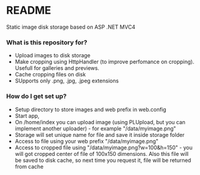 # README #

Static image disk storage based on ASP .NET MVC4

### What is this repository for? ###

* Upload images to disk storage
* Make cropping using HttpHandler (to improve perfomance on cropping). Usefull for galleries and previews.
* Cache cropping files on disk
* SUpports only .png, .jpg, .jpeg extensions

### How do I get set up? ###

* Setup directory to store images and web prefix in web.config
* Start app, 
* On /home/index you can upload image (using PLUpload, but you can implement another uploader) - for example "/data/myimage.png"
* Storage will set unique name for file and save it inside storage folder
* Access to file using your web prefix "/data/myimage.png"
* Access to cropped file using "/data/myimage.png?w=100&h=150" - you will got cropped center of file of 100x150 dimensions. Also this file will be saved to disk cache, so next time you request it, file will be returned from cache 